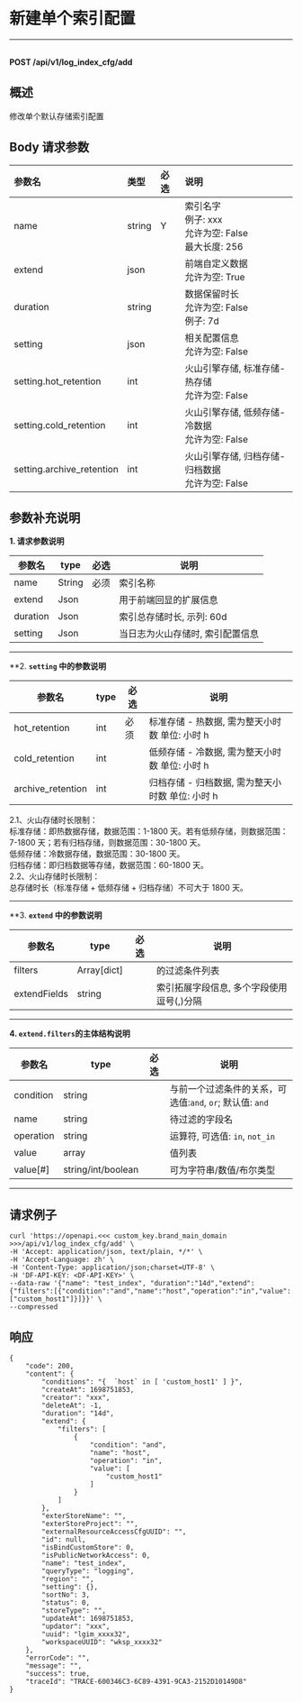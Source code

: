 # 新建单个索引配置

---

<br />**POST /api/v1/log_index_cfg/add**

## 概述
修改单个默认存储索引配置




## Body 请求参数

| 参数名        | 类型     | 必选   | 说明              |
|:-----------|:-------|:-----|:----------------|
| name | string | Y | 索引名字<br>例子: xxx <br>允许为空: False <br>最大长度: 256 <br> |
| extend | json |  | 前端自定义数据<br>允许为空: True <br> |
| duration | string |  | 数据保留时长<br>允许为空: False <br>例子: 7d <br> |
| setting | json |  | 相关配置信息<br>允许为空: False <br> |
| setting.hot_retention | int |  | 火山引擎存储, 标准存储-热存储<br>允许为空: False <br> |
| setting.cold_retention | int |  | 火山引擎存储, 低频存储-冷数据<br>允许为空: False <br> |
| setting.archive_retention | int |  | 火山引擎存储, 归档存储-归档数据<br>允许为空: False <br> |

## 参数补充说明



**1. 请求参数说明**

|  参数名                |   type  | 必选  |          说明          |
|-----------------------|----------|----|------------------------|
|name                   |String|必须| 索引名称|
|extend                   |Json|| 用于前端回显的扩展信息|
|duration                   |Json|| 索引总存储时长, 示列: 60d|
|setting                   |Json|| 当日志为火山存储时, 索引配置信息|

--------------

**2. **`setting` 中的参数说明**

|  参数名                |   type  | 必选  |          说明          |
|-----------------------|----------|----|------------------------|
|hot_retention                   |int|必须| 标准存储 - 热数据, 需为整天小时数 单位: 小时 h |
|cold_retention                   |int|| 低频存储 - 冷数据, 需为整天小时数 单位: 小时 h|
|archive_retention                   |int|| 归档存储 - 归档数据, 需为整天小时数 单位: 小时 h|

2.1、火山存储时长限制：
      <br/>
标准存储：即热数据存储，数据范围：1-1800 天。若有低频存储，则数据范围：7-1800 天；若有归档存储，则数据范围：30-1800 天。
      <br/>
低频存储：冷数据存储，数据范围：30-1800 天。
      <br/>
归档存储：即归档数据等存储，数据范围：60-1800 天。
      <br/>
2.2、火山存储时长限制：
      <br/>
总存储时长（标准存储 + 低频存储 + 归档存储）不可大于 1800 天。

--------------

**3. **`extend` 中的参数说明**

|  参数名                |   type  | 必选  |          说明          |
|-----------------------|----------|----|------------------------|
|filters                   |Array[dict]|| 的过滤条件列表|
|extendFields                   |string|| 索引拓展字段信息, 多个字段使用逗号(,)分隔|

--------------

**4. `extend.filters`的主体结构说明**

|  参数名             |   type  | 必选  |          说明          |
|--------------------|----------|----|------------------------|
|condition           |string |  |  与前一个过滤条件的关系，可选值:`and`, `or`; 默认值: `and` |
|name                |string |  |  待过滤的字段名 |
|operation           |string |  |  运算符, 可选值:  `in`, `not_in`|
|value               |array |  |  值列表 |
|value[#]            |string/int/boolean |  | 可为字符串/数值/布尔类型|

--------------




## 请求例子
```shell
curl 'https://openapi.<<< custom_key.brand_main_domain >>>/api/v1/log_index_cfg/add' \
-H 'Accept: application/json, text/plain, */*' \
-H 'Accept-Language: zh' \
-H 'Content-Type: application/json;charset=UTF-8' \
-H 'DF-API-KEY: <DF-API-KEY>' \
--data-raw '{"name": "test_index", "duration":"14d","extend":{"filters":[{"condition":"and","name":"host","operation":"in","value":["custom_host1"]}]}}' \
--compressed
```




## 响应
```shell
{
    "code": 200,
    "content": {
        "conditions": "{  `host` in [ 'custom_host1' ] }",
        "createAt": 1698751853,
        "creator": "xxx",
        "deleteAt": -1,
        "duration": "14d",
        "extend": {
            "filters": [
                {
                    "condition": "and",
                    "name": "host",
                    "operation": "in",
                    "value": [
                        "custom_host1"
                    ]
                }
            ]
        },
        "exterStoreName": "",
        "exterStoreProject": "",
        "externalResourceAccessCfgUUID": "",
        "id": null,
        "isBindCustomStore": 0,
        "isPublicNetworkAccess": 0,
        "name": "test_index",
        "queryType": "logging",
        "region": "",
        "setting": {},
        "sortNo": 3,
        "status": 0,
        "storeType": "",
        "updateAt": 1698751853,
        "updator": "xxx",
        "uuid": "lgim_xxxx32",
        "workspaceUUID": "wksp_xxxx32"
    },
    "errorCode": "",
    "message": "",
    "success": true,
    "traceId": "TRACE-600346C3-6C89-4391-9CA3-2152D10149D8"
} 
```




